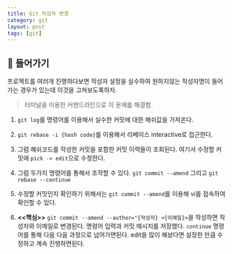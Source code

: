 ```yaml
---
title: Git 작성자 변경
category: git
layout: post
tags: [git]
---
```


## 📖 들어가기

프로젝트를 여러개 진행하다보면 작성자 설정을 실수하여 원하지않는 작성자명이 들어가는 경우가 있는데 이것을 고쳐보도록하자.

> 터미널을 이용한 커맨드라인으로 이 문제를 해결함. 

1. `git log`를 명령어를 이용해서 실수한 커밋에 대한 해쉬값을 가져온다.

2. `git rebase -i {hash code}`를 이용해서 리베이스 interactive로 접근한다. 

3. 그럼 해쉬코드를 작성한 커밋을 포함한 커밋 이력들이 조회된다. 여기서 수정할 커밋에 `pick -> edit`으로 수정한다.

4. 그럼 두가지 명령어를 통해서 조작할 수 있다. `git commit --amend` 그리고 `git rebase --continue`

5. 수정할 커밋인지 확인하기 위해서는 `git commit --amend`를 이용해 vi를 접속하여 확인할 수 있다.

6. **<<핵심>>** `git commit --amend --author="{작성자} <{이메일}>`을 작성하면 작성자와 이메일로 변경된다. 명령어 입력과 커밋 메시지를 저장했다. `continue` 명령어를 통해 다음 다음 과정으로 넘어가면된다. edit을 많이 해놨다면 설정한 만큼 수정하고 계속 진행하면된다. 